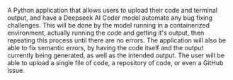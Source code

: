 A Python application that allows users to upload their code and terminal output, and have a Deepseek AI Coder model automate any bug fixing challenges. This will be done by the model running in a containerized environment, actually running the code and getting it's output, then repeating this process until there are no errors. The application will also be able to fix semantic errors, by having the code itself and the output currently being generated, as well as the intended output. The user will be able to upload a single file of code, a repository of code, or even a GitHub issue.
